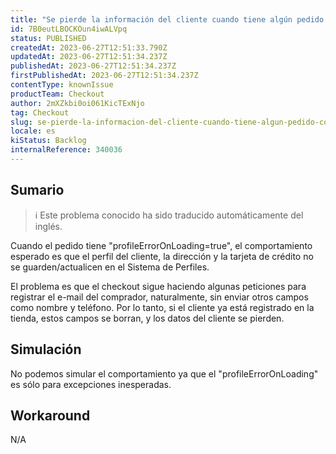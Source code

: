 ```yaml
---
title: "Se pierde la información del cliente cuando tiene algún pedido con 'profileErrorOnLoading'"
id: 7B0eutLBOCKOun4iwALVpq
status: PUBLISHED
createdAt: 2023-06-27T12:51:33.790Z
updatedAt: 2023-06-27T12:51:34.237Z
publishedAt: 2023-06-27T12:51:34.237Z
firstPublishedAt: 2023-06-27T12:51:34.237Z
contentType: knownIssue
productTeam: Checkout
author: 2mXZkbi0oi061KicTExNjo
tag: Checkout
slug: se-pierde-la-informacion-del-cliente-cuando-tiene-algun-pedido-con-profileerroronloading
locale: es
kiStatus: Backlog
internalReference: 340036
---
```


## Sumario

>ℹ️ Este problema conocido ha sido traducido automáticamente del inglés.


Cuando el pedido tiene "profileErrorOnLoading=true", el comportamiento esperado es que el perfil del cliente, la dirección y la tarjeta de crédito no se guarden/actualicen en el Sistema de Perfiles.

El problema es que el checkout sigue haciendo algunas peticiones para registrar el e-mail del comprador, naturalmente, sin enviar otros campos como nombre y teléfono. Por lo tanto, si el cliente ya está registrado en la tienda, estos campos se borran, y los datos del cliente se pierden.


##

## Simulación


No podemos simular el comportamiento ya que el "profileErrorOnLoading" es sólo para excepciones inesperadas.



## Workaround


N/A



